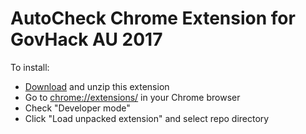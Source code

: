 # AutoCheck Chrome Extension for GovHack AU 2017

To install:

- [Download](https://github.com/andrej-griniuk/autocheck_ext/archive/master.zip) and unzip this extension
- Go to [chrome://extensions/](chrome://extensions/) in your Chrome browser
- Check "Developer mode" 
- Click "Load unpacked extension" and select repo directory
